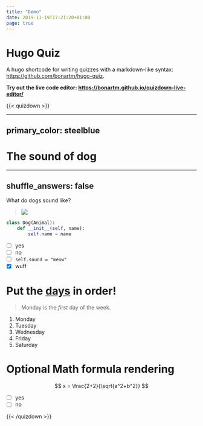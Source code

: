 ```yaml
---
title: "Demo"
date: 2019-11-19T17:21:20+01:00
page: true
---
```


# Hugo Quiz

A hugo shortcode for writing quizzes with a markdown-like syntax: https://github.com/bonartm/hugo-quiz.

**Try out the live code editor: https://bonartm.github.io/quizdown-live-editor/**

{{< quizdown >}}

---
primary_color: steelblue
---

# The sound of dog

---
shuffle_answers: false
---

What do dogs sound like?

> ![](https://upload.wikimedia.org/wikipedia/commons/thumb/2/2d/Dog_-_%E0%B4%A8%E0%B4%BE%E0%B4%AF-6.JPG/150px-Dog_-_%E0%B4%A8%E0%B4%BE%E0%B4%AF-6.JPG)

```python
class Dog(Animal):
    def __init__(self, name):
        self.name = name
```

- [ ] yes
- [ ] no
- [ ] `self.sound = "meow"`
- [x] wuff

# Put the [days](https://en.wikipedia.org/wiki/Day) in order!

> Monday is the *first* day of the week.

1. Monday
2. Tuesday
3. Wednesday
4. Friday
5. Saturday  


# Optional Math formula rendering

$$
x = \frac{2+2}{\sqrt{a^2+b^2}}
$$


- [ ] yes
- [ ] no

{{< /quizdown >}}
